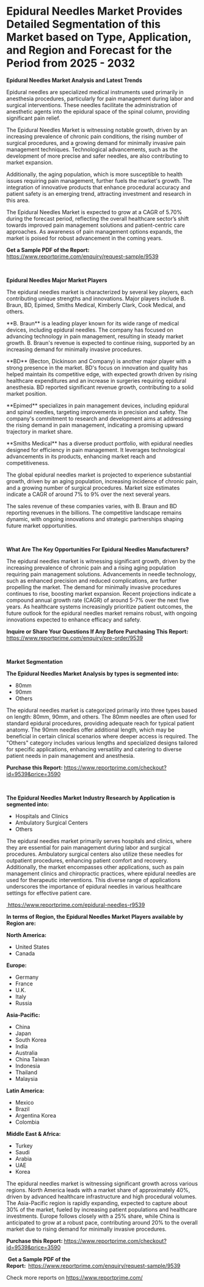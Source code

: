 <p><h1>Epidural Needles Market Provides Detailed Segmentation of this Market based on Type, Application, and Region and Forecast for the Period from 2025 - 2032</h1></p><p><strong>Epidural Needles Market Analysis and Latest Trends</strong></p>
<p><p>Epidural needles are specialized medical instruments used primarily in anesthesia procedures, particularly for pain management during labor and surgical interventions. These needles facilitate the administration of anesthetic agents into the epidural space of the spinal column, providing significant pain relief.</p><p>The Epidural Needles Market is witnessing notable growth, driven by an increasing prevalence of chronic pain conditions, the rising number of surgical procedures, and a growing demand for minimally invasive pain management techniques. Technological advancements, such as the development of more precise and safer needles, are also contributing to market expansion.</p><p>Additionally, the aging population, which is more susceptible to health issues requiring pain management, further fuels the market's growth. The integration of innovative products that enhance procedural accuracy and patient safety is an emerging trend, attracting investment and research in this area.</p><p>The Epidural Needles Market is expected to grow at a CAGR of 5.70% during the forecast period, reflecting the overall healthcare sector’s shift towards improved pain management solutions and patient-centric care approaches. As awareness of pain management options expands, the market is poised for robust advancement in the coming years.</p></p>
<p><strong>Get a Sample PDF of the Report:&nbsp;</strong> <a href="https://www.reportprime.com/enquiry/request-sample/9539?utm_campaign=2325&utm_medium=2&utm_source=Github&utm_content=ia&utm_term=20032025&utm_id=epidural-needles">https://www.reportprime.com/enquiry/request-sample/9539</a></p>
<p>&nbsp;</p>
<p><strong>Epidural Needles Major Market Players</strong></p>
<p><p>The epidural needles market is characterized by several key players, each contributing unique strengths and innovations. Major players include B. Braun, BD, Epimed, Smiths Medical, Kimberly Clark, Cook Medical, and others. </p><p>**B. Braun** is a leading player known for its wide range of medical devices, including epidural needles. The company has focused on advancing technology in pain management, resulting in steady market growth. B. Braun's revenue is expected to continue rising, supported by an increasing demand for minimally invasive procedures.</p><p>**BD** (Becton, Dickinson and Company) is another major player with a strong presence in the market. BD's focus on innovation and quality has helped maintain its competitive edge, with expected growth driven by rising healthcare expenditures and an increase in surgeries requiring epidural anesthesia. BD reported significant revenue growth, contributing to a solid market position.</p><p>**Epimed** specializes in pain management devices, including epidural and spinal needles, targeting improvements in precision and safety. The company's commitment to research and development aims at addressing the rising demand in pain management, indicating a promising upward trajectory in market share.</p><p>**Smiths Medical** has a diverse product portfolio, with epidural needles designed for efficiency in pain management. It leverages technological advancements in its products, enhancing market reach and competitiveness.</p><p>The global epidural needles market is projected to experience substantial growth, driven by an aging population, increasing incidence of chronic pain, and a growing number of surgical procedures. Market size estimates indicate a CAGR of around 7% to 9% over the next several years.</p><p>The sales revenue of these companies varies, with B. Braun and BD reporting revenues in the billions. The competitive landscape remains dynamic, with ongoing innovations and strategic partnerships shaping future market opportunities.</p></p>
<p>&nbsp;</p>
<p><strong>What Are The Key Opportunities For Epidural Needles Manufacturers?</strong></p>
<p><p>The epidural needles market is witnessing significant growth, driven by the increasing prevalence of chronic pain and a rising aging population requiring pain management solutions. Advancements in needle technology, such as enhanced precision and reduced complications, are further propelling the market. The demand for minimally invasive procedures continues to rise, boosting market expansion. Recent projections indicate a compound annual growth rate (CAGR) of around 5-7% over the next five years. As healthcare systems increasingly prioritize patient outcomes, the future outlook for the epidural needles market remains robust, with ongoing innovations expected to enhance efficacy and safety.</p></p>
<p><strong>Inquire or Share Your Questions If Any Before Purchasing This Report:</strong> <a href="https://www.reportprime.com/enquiry/pre-order/9539?utm_campaign=2325&utm_medium=2&utm_source=Github&utm_content=ia&utm_term=20032025&utm_id=epidural-needles">https://www.reportprime.com/enquiry/pre-order/9539</a></p>
<p>&nbsp;</p>
<p><strong>Market Segmentation</strong></p>
<p><strong>The Epidural Needles Market Analysis by types is segmented into:</strong></p>
<p><ul><li>80mm</li><li>90mm</li><li>Others</li></ul></p>
<p><p>The epidural needles market is categorized primarily into three types based on length: 80mm, 90mm, and others. The 80mm needles are often used for standard epidural procedures, providing adequate reach for typical patient anatomy. The 90mm needles offer additional length, which may be beneficial in certain clinical scenarios where deeper access is required. The "Others" category includes various lengths and specialized designs tailored for specific applications, enhancing versatility and catering to diverse patient needs in pain management and anesthesia.</p></p>
<p><strong>Purchase this Report:&nbsp;</strong><a href="https://www.reportprime.com/checkout?id=9539&price=3590&utm_campaign=2325&utm_medium=2&utm_source=Github&utm_content=ia&utm_term=20032025&utm_id=epidural-needles">https://www.reportprime.com/checkout?id=9539&price=3590</a></p>
<p>&nbsp;</p>
<p><strong>The Epidural Needles Market Industry Research by Application is segmented into:</strong></p>
<p><ul><li>Hospitals and Clinics</li><li>Ambulatory Surgical Centers</li><li>Others</li></ul></p>
<p><p>The epidural needles market primarily serves hospitals and clinics, where they are essential for pain management during labor and surgical procedures. Ambulatory surgical centers also utilize these needles for outpatient procedures, enhancing patient comfort and recovery. Additionally, the market encompasses other applications, such as pain management clinics and chiropractic practices, where epidural needles are used for therapeutic interventions. This diverse range of applications underscores the importance of epidural needles in various healthcare settings for effective patient care.</p></p>
<p><a href="https://www.reportprime.com/epidural-needles-r9539?utm_campaign=2325&utm_medium=2&utm_source=Github&utm_content=ia&utm_term=20032025&utm_id=epidural-needles">&nbsp;https://www.reportprime.com/epidural-needles-r9539</a></p>
<p><strong>In terms of Region, the Epidural Needles Market Players available by Region are:</strong></p>
<p>
    <p> <strong> North America: </strong>
        <ul>
            <li>United States</li>
            <li>Canada</li>
        </ul>
        </p> 
    <p> <strong> Europe: </strong>
        <ul>
            <li>Germany</li>
            <li>France</li>
            <li>U.K.</li>
            <li>Italy</li>
            <li>Russia</li>
        </ul>
        </p> 
    <p> <strong> Asia-Pacific: </strong>
        <ul>
            <li>China</li>
            <li>Japan</li>
            <li>South Korea</li>
            <li>India</li>
            <li>Australia</li>
            <li>China Taiwan</li>
            <li>Indonesia</li>
            <li>Thailand</li>
            <li>Malaysia</li>
        </ul>
        </p> 
    <p> <strong> Latin America: </strong>
        <ul>
            <li>Mexico</li>
            <li>Brazil</li>
            <li>Argentina Korea</li>
            <li>Colombia</li>
        </ul>
        </p> 
    <p> <strong> Middle East & Africa: </strong>
        <ul>
            <li>Turkey</li>
            <li>Saudi</li>
            <li>Arabia</li>
            <li>UAE</li>
            <li>Korea</li>
        </ul>
    </p>
    </p>
<p><p>The epidural needles market is witnessing significant growth across various regions. North America leads with a market share of approximately 40%, driven by advanced healthcare infrastructure and high procedural volumes. The Asia-Pacific region is rapidly expanding, expected to capture about 30% of the market, fueled by increasing patient populations and healthcare investments. Europe follows closely with a 25% share, while China is anticipated to grow at a robust pace, contributing around 20% to the overall market due to rising demand for minimally invasive procedures.</p></p>
<p><strong>Purchase this Report: </strong><a href="https://www.reportprime.com/checkout?id=9539&price=3590&utm_campaign=2325&utm_medium=2&utm_source=Github&utm_content=ia&utm_term=20032025&utm_id=epidural-needles">https://www.reportprime.com/checkout?id=9539&price=3590</a></p>
<p>&nbsp;<strong>Get a Sample PDF of the Report:&nbsp;&nbsp;</strong><a href="https://www.reportprime.com/enquiry/request-sample/9539?utm_campaign=2325&utm_medium=2&utm_source=Github&utm_content=ia&utm_term=20032025&utm_id=epidural-needles">https://www.reportprime.com/enquiry/request-sample/9539</a></p>
<p><strong></strong></p>
<p>Check more reports on <a href="https://www.reportprime.com/?utm_campaign=2325&utm_medium=2&utm_source=Github&utm_content=ia&utm_term=20032025&utm_id=epidural-needles">https://www.reportprime.com/</a></p>